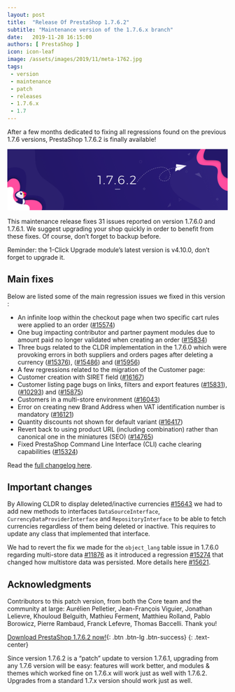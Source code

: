 ```yaml
---
layout: post
title:  "Release Of PrestaShop 1.7.6.2"
subtitle: "Maintenance version of the 1.7.6.x branch"
date:   2019-11-28 16:15:00
authors: [ PrestaShop ]
icon: icon-leaf
image: /assets/images/2019/11/meta-1762.jpg
tags:
 - version
 - maintenance
 - patch
 - releases
 - 1.7.6.x
 - 1.7
---
```



After a few months dedicated to fixing all regressions found on the previous 1.7.6 versions, PrestaShop 1.7.6.2 is finally available!

![1.7.6.2 is available!](/assets/images/2019/11/1.7.6.2_banner.jpg)

This maintenance release fixes 31 issues reported on version 1.7.6.0 and 1.7.6.1. We suggest upgrading your shop quickly in order to benefit from these fixes. Of course, don’t forget to backup before.

Reminder:  the 1-Click Upgrade module’s latest version is v4.10.0, don’t forget to upgrade it.


## Main fixes
Below are listed some of the main regression issues we fixed in this version :

- An infinite loop within the checkout page when two specific cart rules were applied to an order ([#15574](https://github.com/PrestaShop/PrestaShop/issues/15574))
- One bug impacting contributor and partner payment modules due to amount paid no longer validated when creating an order ([#15834](https://github.com/PrestaShop/PrestaShop/issues/15834))
- Three bugs related to the CLDR implementation in the 1.7.6.0 which were provoking errors in both suppliers and orders pages after deleting a currency ([#15376](https://github.com/PrestaShop/PrestaShop/issues/15376)), ([#15486](https://github.com/PrestaShop/PrestaShop/issues/15486)) and ([#15956](https://github.com/PrestaShop/PrestaShop/issues/15956))
- A few regressions related to the migration of the Customer page:
 - Customer creation with SIRET field ([#16167](https://github.com/PrestaShop/PrestaShop/issues/16167))
- Customer listing page bugs on links, filters and export features ([#15831](https://github.com/PrestaShop/PrestaShop/issues/15831)), ([#10293](https://github.com/PrestaShop/PrestaShop/issues/10293)) and ([#15875](https://github.com/PrestaShop/PrestaShop/issues/15875))
- Customers in a multi-store environment ([#16043](https://github.com/PrestaShop/PrestaShop/issues/16043))
- Error on creating new Brand Address when VAT identification number is mandatory ([#16121](https://github.com/PrestaShop/PrestaShop/issues/16121))
- Quantity discounts not shown for default variant ([#16417](https://github.com/PrestaShop/PrestaShop/issues/#16417))
- Revert back to using product URL (including combination) rather than canonical one in the miniatures (SEO) ([#14765](https://github.com/PrestaShop/PrestaShop/issues/14765))
- Fixed PrestaShop Command Line Interface (CLI) cache clearing capabilities ([#15324](https://github.com/PrestaShop/PrestaShop/issues/15324))

Read the [full changelog here](https://github.com/PrestaShop/PrestaShop/releases/tag/1.7.6.2).


## Important changes
By Allowing CLDR to display deleted/inactive currencies [#15643](https://github.com/PrestaShop/PrestaShop/pull/15643) we had to add new methods to interfaces `DataSourceInterface`, `CurrencyDataProviderInterface` and `RepositoryInterface` to be able to fetch currencies regardless of them being deleted or inactive. This requires to update any class that implemented that interface.

We had to revert the fix we made for the `object_lang` table issue in 1.7.6.0 regarding multi-store data [#11876](https://github.com/PrestaShop/PrestaShop/pull/11876) as it introduced a regression [#15274](https://github.com/PrestaShop/PrestaShop/issues/15274) that changed how multistore data was persisted. More details here [#15621](https://github.com/PrestaShop/PrestaShop/pull/15621).


## Acknowledgments

Contributors to this patch version, from both the Core team and the community at large:
Aurélien Pelletier, Jean-François Viguier, Jonathan Lelievre, Khouloud Belguith, Mathieu Ferment, Matthieu Rolland, Pablo Borowicz, Pierre Rambaud, Franck Lefevre, Thomas Baccelli.
Thank you!


[Download PrestaShop 1.7.6.2 now!](https://www.prestashop.com/en/download){: .btn .btn-lg .btn-success}
{: .text-center}


Since version 1.7.6.2 is a “patch” update to version 1.7.6.1, upgrading from any 1.7.6 version will be easy: features will work better, and modules & themes which worked fine on 1.7.6.x will work just as well with 1.7.6.2. Upgrades from a standard 1.7.x version should work just as well.
